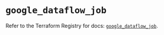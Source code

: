 # `google_dataflow_job`

Refer to the Terraform Registry for docs: [`google_dataflow_job`](https://registry.terraform.io/providers/hashicorp/google-beta/6.49.2/docs/resources/google_dataflow_job).
